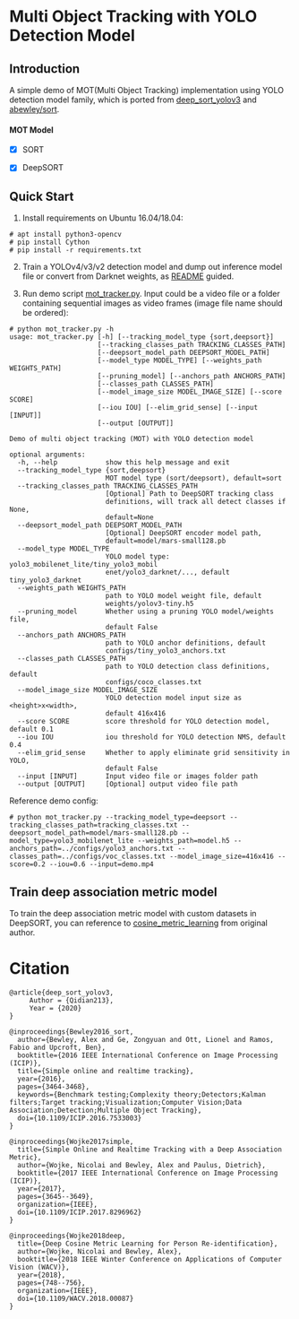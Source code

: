 # Multi Object Tracking with YOLO Detection Model

## Introduction

A simple demo of MOT(Multi Object Tracking) implementation using YOLO detection model family, which is ported from [deep_sort_yolov3](https://github.com/Qidian213/deep_sort_yolov3) and [abewley/sort](https://github.com/abewley/sort).

#### MOT Model
- [x] SORT
- [x] DeepSORT


## Quick Start

1. Install requirements on Ubuntu 16.04/18.04:

```
# apt install python3-opencv
# pip install Cython
# pip install -r requirements.txt
```

2. Train a YOLOv4/v3/v2 detection model and dump out inference model file or convert from Darknet weights, as [README](https://github.com/david8862/keras-YOLOv3-model-set/blob/master/README.md) guided.

3. Run demo script [mot_tracker.py](https://github.com/david8862/keras-YOLOv3-model-set/blob/master/tracking/mot_tracker.py). Input could be a video file or a folder containing sequential images as video frames (image file name should be ordered):

```
# python mot_tracker.py -h
usage: mot_tracker.py [-h] [--tracking_model_type {sort,deepsort}]
                      [--tracking_classes_path TRACKING_CLASSES_PATH]
                      [--deepsort_model_path DEEPSORT_MODEL_PATH]
                      [--model_type MODEL_TYPE] [--weights_path WEIGHTS_PATH]
                      [--pruning_model] [--anchors_path ANCHORS_PATH]
                      [--classes_path CLASSES_PATH]
                      [--model_image_size MODEL_IMAGE_SIZE] [--score SCORE]
                      [--iou IOU] [--elim_grid_sense] [--input [INPUT]]
                      [--output [OUTPUT]]

Demo of multi object tracking (MOT) with YOLO detection model

optional arguments:
  -h, --help            show this help message and exit
  --tracking_model_type {sort,deepsort}
                        MOT model type (sort/deepsort), default=sort
  --tracking_classes_path TRACKING_CLASSES_PATH
                        [Optional] Path to DeepSORT tracking class
                        definitions, will track all detect classes if None,
                        default=None
  --deepsort_model_path DEEPSORT_MODEL_PATH
                        [Optional] DeepSORT encoder model path,
                        default=model/mars-small128.pb
  --model_type MODEL_TYPE
                        YOLO model type: yolo3_mobilenet_lite/tiny_yolo3_mobil
                        enet/yolo3_darknet/..., default tiny_yolo3_darknet
  --weights_path WEIGHTS_PATH
                        path to YOLO model weight file, default
                        weights/yolov3-tiny.h5
  --pruning_model       Whether using a pruning YOLO model/weights file,
                        default False
  --anchors_path ANCHORS_PATH
                        path to YOLO anchor definitions, default
                        configs/tiny_yolo3_anchors.txt
  --classes_path CLASSES_PATH
                        path to YOLO detection class definitions, default
                        configs/coco_classes.txt
  --model_image_size MODEL_IMAGE_SIZE
                        YOLO detection model input size as <height>x<width>,
                        default 416x416
  --score SCORE         score threshold for YOLO detection model, default 0.1
  --iou IOU             iou threshold for YOLO detection NMS, default 0.4
  --elim_grid_sense     Whether to apply eliminate grid sensitivity in YOLO,
                        default False
  --input [INPUT]       Input video file or images folder path
  --output [OUTPUT]     [Optional] output video file path
```

Reference demo config:
```
# python mot_tracker.py --tracking_model_type=deepsort --tracking_classes_path=tracking_classes.txt --deepsort_model_path=model/mars-small128.pb --model_type=yolo3_mobilenet_lite --weights_path=model.h5 --anchors_path=../configs/yolo3_anchors.txt --classes_path=../configs/voc_classes.txt --model_image_size=416x416 --score=0.2 --iou=0.6 --input=demo.mp4
```

## Train deep association metric model

  To train the deep association metric model with custom datasets in DeepSORT, you can reference to [cosine_metric_learning](https://github.com/nwojke/cosine_metric_learning) from original author.


# Citation
```
@article{deep_sort_yolov3,
     Author = {Qidian213},
     Year = {2020}
}

@inproceedings{Bewley2016_sort,
  author={Bewley, Alex and Ge, Zongyuan and Ott, Lionel and Ramos, Fabio and Upcroft, Ben},
  booktitle={2016 IEEE International Conference on Image Processing (ICIP)},
  title={Simple online and realtime tracking},
  year={2016},
  pages={3464-3468},
  keywords={Benchmark testing;Complexity theory;Detectors;Kalman filters;Target tracking;Visualization;Computer Vision;Data Association;Detection;Multiple Object Tracking},
  doi={10.1109/ICIP.2016.7533003}
}

@inproceedings{Wojke2017simple,
  title={Simple Online and Realtime Tracking with a Deep Association Metric},
  author={Wojke, Nicolai and Bewley, Alex and Paulus, Dietrich},
  booktitle={2017 IEEE International Conference on Image Processing (ICIP)},
  year={2017},
  pages={3645--3649},
  organization={IEEE},
  doi={10.1109/ICIP.2017.8296962}
}

@inproceedings{Wojke2018deep,
  title={Deep Cosine Metric Learning for Person Re-identification},
  author={Wojke, Nicolai and Bewley, Alex},
  booktitle={2018 IEEE Winter Conference on Applications of Computer Vision (WACV)},
  year={2018},
  pages={748--756},
  organization={IEEE},
  doi={10.1109/WACV.2018.00087}
}
```
